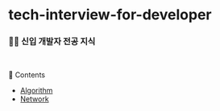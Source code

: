 # tech-interview-for-developer

### 👶🏻 신입 개발자 전공 지식
</br>

📖 Contents

- [Algorithm](Algorithm)
- [Network](Algorithm)
